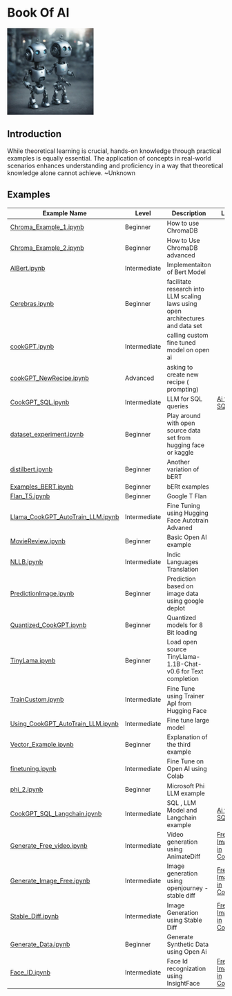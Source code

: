 # Book Of AI
<img src="robots.jpg" alt="Alt text" width="200"/>

## Introduction
While theoretical learning is crucial, hands-on knowledge through practical examples is equally essential. The application of concepts in real-world scenarios enhances understanding and proficiency in a way that theoretical knowledge alone cannot achieve.
~Unknown

## Examples

| Example Name                                                            | Level             | Description                                                                          | Link                                                                                                                                                                                                     |
|-------------------------------------------------------------------------|-------------------|--------------------------------------------------------------------------------------|----------------------------------------------------------------------------------------------------------------------------------------------------------------------------------------------------------|
| [Chroma_Example_1.ipynb ](Chroma_Example_1.ipynb)                       | Beginner          | How to use ChromaDB                                                                  |                                                                                                                                                                                                          |
| [Chroma_Example_2.ipynb ](Chroma_Example_2.ipynb)                       | Beginner          | How to Use ChromaDB advanced                                                         |                                                                                                                                                                                                          |
| [AlBert.ipynb](AlBert.ipynb)                                            | Intermediate      | Implementaiton of Bert Model                                                         |                                                                                                                                                                                                          |
| [Cerebras.ipynb](Cerebras.ipynb)                                        | Beginner          | facilitate research into LLM scaling <br/>laws using open architectures and data set |                                                                                                                                                                                                          |
| [cookGPT.ipynb](cookGPT.ipynb)                                          | Intermediate      | calling custom fine tuned model on open ai                                           |                                                                                                                                                                                                          |
| [cookGPT_NewRecipe.ipynb](cookGPT_NewRecipe.ipynb)                      | Advanced          | asking to create new recipe ( prompting)                                             |                                                                                                                                                                                                          |
| [CookGPT_SQL.ipynb](CookGPT_SQL.ipynb)                                  | Intermediate      | LLM for SQL queries                                                                  | [Ai for SQL](https://www.linkedin.com/pulse/ai-databases-security-challenges-vishal-mysore-hm6cc%3FtrackingId=0QoQN7k%252FmhP2Fq8cVuySVA%253D%253D/?trackingId=0QoQN7k%2FmhP2Fq8cVuySVA%3D%3D)           |
| [dataset_experiment.ipynb](dataset_experiment.ipynb)                    | Beginner          | Play around with open source data<br/> set from hugging face or kaggle               |                                                                                                                                                                                                          |
| [distilbert.ipynb](distilbert.ipynb)                                    | Beginner          | Another variation of bERT                                                            |                                                                                                                                                                                                          |
| [Examples_BERT.ipynb](Examples_BERT.ipynb)                              | Beginner          | bERt examples                                                                        |                                                                                                                                                                                                          |
| [Flan_T5.ipynb](Flan_T5.ipynb)                                          | Beginner          | Google T Flan                                                                        |                                                                                                                                                                                                          |
| [Llama_CookGPT_AutoTrain_LLM.ipynb](Llama_CookGPT_AutoTrain_LLM.ipynb)  | Intermediate      | Fine Tuning using Hugging Face Autotrain Advaned                                     |                                                                                                                                                                                                          |
| [MovieReview.ipynb](MovieReview.ipynb)                                  | Beginner          | Basic Open AI example                                                                |                                                                                                                                                                                                          |
| [NLLB.ipynb](NLLB.ipynb)                                                | Intermediate      | Indic Languages Translation                                                          |                                                                                                                                                                                                          |
| [PredictionImage.ipynb](PredictionImage.ipynb)                          | Beginner          | Prediction based on image data using google deplot                                   |                                                                                                                                                                                                          |
| [Quantized_CookGPT.ipynb](Quantized_CookGPT.ipynb)                      | Beginner          | Quantized models for 8 Bit loading                                                   |                                                                                                                                                                                                          |
| [TinyLama.ipynb](TinyLama.ipynb)                                        | Beginner          | Load open source TinyLlama-1.1B-Chat-v0.6 for Text completion                        |                                                                                                                                                                                                          |
| [TrainCustom.ipynb](TrainCustom.ipynb)                                  | Intermediate      | Fine Tune using Trainer ApI from Hugging Face                                        |                                                                                                                                                                                                          |
| [Using_CookGPT_AutoTrain_LLM.ipynb](Using_CookGPT_AutoTrain_LLM.ipynb)  | Intermediate      | Fine tune large model                                                                |                                                                                                                                                                                                          |
| [Vector_Example.ipynb](Vector_Example.ipynb)                            | Beginner          | Explanation of the third example                                                     |                                                                                                                                                                                                          |
| [finetuning.ipynb](finetuning.ipynb)                                    | Intermediate      | Fine Tune on Open AI using Colab                                                     |                                                                                                                                                                                                          |
| [phi_2.ipynb](phi_2.ipynb)                                              | Beginner          | Microsoft Phi LLM example                                                            |                                                                                                                                                                                                          |
| [CookGPT_SQL_Langchain.ipynb](examples/sql/CookGPT_SQL_Langchain.ipynb) | Intermediate      | SQL , LLM Model and Langchain example                                                | [Ai for SQL ](https://www.linkedin.com/pulse/ai-databases-security-challenges-vishal-mysore-hm6cc%3FtrackingId=0QoQN7k%252FmhP2Fq8cVuySVA%253D%253D/?trackingId=0QoQN7k%2FmhP2Fq8cVuySVA%3D%3D)                                                                                                                                                                                          |
| [Generate_Free_video.ipynb](examples/images/Generate_Free_video.ipynb)  | Intermediate      | Video generation using AnimateDiff                                                   | [Free Images in Code](https://www.linkedin.com/pulse/truly-free-images-videos-ai-vishal-mysore-bojmc%3FtrackingId=M9%252BMqJ8U73%252BH7y31cDwYIQ%253D%253D/?trackingId=M9%2BMqJ8U73%2BH7y31cDwYIQ%3D%3D) |
| [Generate_Image_Free.ipynb](examples/images/Generate_Image_Free.ipynb)  | Intermediate      | Image generation using openjourney - stable diff                                     | [Free Images in Code](https://www.linkedin.com/pulse/truly-free-images-videos-ai-vishal-mysore-bojmc%3FtrackingId=M9%252BMqJ8U73%252BH7y31cDwYIQ%253D%253D/?trackingId=M9%2BMqJ8U73%2BH7y31cDwYIQ%3D%3D) |
| [Stable_Diff.ipynb](examples/images/Stable_Diff.ipynb)                  | Intermediate      | Image Generation using Stable Diff                                                   | [Free Images in Code](https://www.linkedin.com/pulse/truly-free-images-videos-ai-vishal-mysore-bojmc%3FtrackingId=M9%252BMqJ8U73%252BH7y31cDwYIQ%253D%253D/?trackingId=M9%2BMqJ8U73%2BH7y31cDwYIQ%3D%3D) |
| [Generate_Data.ipynb](examples/images/Generate_Data.ipynb)              | Beginner          | Generate Synthetic Data using Open Ai                                                |                                                                                                                                                                                                          |
| [Face_ID.ipynb](examples/images/Face_ID.ipynb.ipynb)                    | Intermediate      | Face Id recognization using InsightFace                                              | [Free Images in Code](https://www.linkedin.com/pulse/truly-free-images-videos-ai-vishal-mysore-bojmc%3FtrackingId=M9%252BMqJ8U73%252BH7y31cDwYIQ%253D%253D/?trackingId=M9%2BMqJ8U73%2BH7y31cDwYIQ%3D%3D) |

